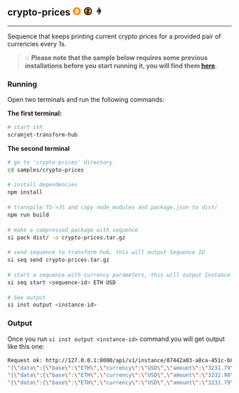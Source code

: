 ## crypto-prices  ![bitcoin](../../images/bitcoin1.png) ![zcash](../../images/zcash1.png) ![ethereum](../../images/etherum1.png)
---
Sequence that keeps printing current crypto prices for a provided pair of currencies every 1s.

> :bulb: **Please note that the sample below requires some previous installations before you start running it, you will find them [here](../../README.md#3-install-scramjet-transform-hub).**

### Running
Open two terminals and run the following commands:

**The first terminal:**
```bash
# start sth
scramjet-transform-hub
```

**The second terminal**

```bash
# go to 'crypto-prices' directory
cd samples/crypto-prices

# install dependencies
npm install

# transpile TS->JS and copy node_modules and package.json to dist/
npm run build

# make a compressed package with sequence
si pack dist/ -o crypto-prices.tar.gz

# send sequence to transform hub, this will output Sequence ID
si seq send crypto-prices.tar.gz

# start a sequence with currency parameters, this will output Instance ID
si seq start <sequence-id> ETH USD

# See output
si inst output <instance-id>
```

### Output

Once you run `si inst output <instance-id>` command you will get output like this one:

```bash
Request ok: http://127.0.0.1:8000/api/v1/instance/87442a03-a8ca-451c-b89f-d5371774c2f3/output status: 200 OK
"{\"data\":{\"base\":\"ETH\",\"currency\":\"USD\",\"amount\":\"3231.79\"}}"
"{\"data\":{\"base\":\"ETH\",\"currency\":\"USD\",\"amount\":\"3232.98\"}}"
"{\"data\":{\"base\":\"ETH\",\"currency\":\"USD\",\"amount\":\"3231.79\"}}"
```
